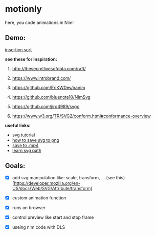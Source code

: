 # motionly
here, you code animations in Nim!

## Demo:
[insertion sort](https://www.aparat.com/v/n0jqu)

**see these for inspiration:**
1. http://thesecretlivesofdata.com/raft/
2. https://www.introbrand.com/

3. https://github.com/EriKWDev/nanim
4. https://github.com/bluenote10/NimSvg
5. https://github.com/jiro4989/svgo

6. https://www.w3.org/TR/SVG2/conform.html#conformance-overview

**useful links**:
* [svg tutorial](http://tutorials.jenkov.com/svg/index.html)
* [how to save svg to png](https://imagemagick.org/script/command-line-processing.php)
* [save to .mp4](https://www.youtube.com/watch?v=thDma0lO0U8)
* [learn svg path](https://developer.mozilla.org/en-US/docs/Web/SVG/Tutorial/Paths)


## Goals:
* [x] add svg manipulation like: scale, transform, ... (see this)[https://developer.mozilla.org/en-US/docs/Web/SVG/Attribute/transform]
* [x] custom animation function
* [x] runs on browser
* [x] control preview like start and stop frame
* [x] useing nim code with DLS

